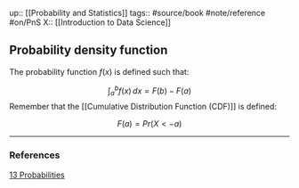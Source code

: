 up:: [[Probability and Statistics]]
tags:: #source/book #note/reference #on/PnS 
X::  [[Introduction to Data Science]]

## Probability density function

The probability function $f(x)$ is defined such that:

$$
\int_a^b f(x)\,dx = F(b) - F(a)
$$
Remember that the [[Cumulative Distribution Function (CDF)]] is defined:

$$
F(a) = Pr(X <- a)
$$



---

### References

[13 Probabilities](https://biscotty666.github.io/Data-Science-R-PH125x/docs/Pt13.html#probability-density-function)

